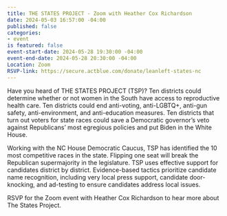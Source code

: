 ```yaml
---
title: THE STATES PROJECT - Zoom with Heather Cox Richardson
date: 2024-05-03 16:57:00 -04:00
published: false
categories:
- event
is featured: false
event-start-date: 2024-05-28 19:30:00 -04:00
event-end-date: 2024-05-28 20:30:00 -04:00
Location: Zoom
RSVP-link: https://secure.actblue.com/donate/leanleft-states-nc
---
```


Have you heard of THE STATES PROJECT (TSP)?
Ten districts could determine whether or not women in the South have access to reproductive health care. Ten districts could end anti-voting, anti-LGBTQ+, anti-gun safety, anti-environment, and anti-education measures. Ten districts that turn out voters for state races could save a Democratic governor’s veto against Republicans’ most egregious policies and put Biden in the White House.

Working with the NC House Democratic Caucus, TSP has identified the 10 most competitive races in the state. Flipping one seat will break the Republican supermajority in the legislature. TSP uses effective support for candidates district by district. Evidence-based tactics prioritize candidate name recognition, including very local press support, candidate door-knocking, and ad-testing to ensure candidates address local issues.

RSVP for the Zoom event with Heather Cox Richardson to hear more about The States Project.
